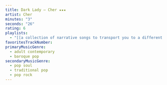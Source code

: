 ```yaml
---
title: Dark Lady — Cher ★★★
artist: Cher
minutes: "3"
seconds: "26"
rating: 6
playlists:
  - "[[a collection of narrative songs to transport you to a different world]]"
favoritesTrackNumber:
primaryMusicGenre:
  - adult contemporary
  - baroque pop
secondaryMusicGenre:
  - pop soul
  - traditional pop
  - pop rock
---
```

